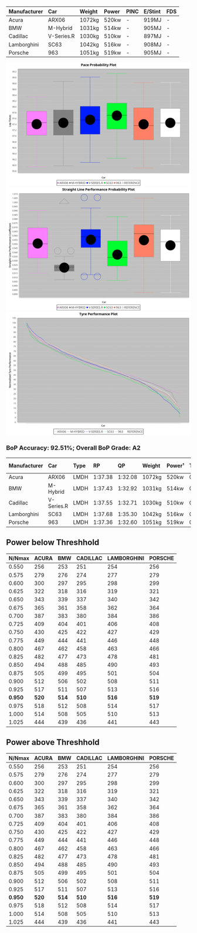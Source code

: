 |Manufacturer|Car|Weight|Power|PINC|E/Stint|FDS|
|:-|:-|:-|:-|:-|:-|:-|
|Acura|ARX06|1072kg|520kw|-|919MJ|-|
|BMW|M-Hybrid|1031kg|514kw|-|905MJ|-|
|Cadillac|V-Series.R|1030kg|510kw|-|897MJ|-|
|Lamborghini|SC63|1042kg|516kw|-|908MJ|-|
|Porsche|963|1051kg|519kw|-|905MJ|-|

![PACECHART](./IMG/OFFICIAL.png)
![STRAIGHTLINEPERFORMANCECHART](./IMG/OFFICIAL_sp.png)
![TYREPERFORMANCECHART](./IMG/OFFICIAL_tw.png)

### BoP Accuracy: 92.51%; Overall BoP Grade: A2
|Manufacturer|Car|Type|RP|QP|Weight|Power¹|Threshhold|PINC|Power²|E/Stint|AVG Vmax|FDS|RDLC|L/Stint|BOP-Grade|ModelAccuracy|ModelPoints|Match%|
|:-|:-|:-|:-|:-|:-|:-|:-|:-|:-|:-|:-|:-|:-|:-|:-|:-|:-|:-|
|Acura|ARX06|LMDH|1:37.38|1:32.08|1072kg|520kw|0.0kph|-|520kw|919MJ|314.29kph|-|0.99|30|-B2|100.00%|995|83.60%|
|BMW|M-Hybrid|LMDH|1:37.43|1:32.92|1031kg|514kw|0.0kph|-|514kw|905MJ|311.69kph|-|1.04|30|~A1|98.60%|1690|100.00%|
|Cadillac|V-Series.R|LMDH|1:37.55|1:32.71|1030kg|510kw|0.0kph|-|510kw|897MJ|315.37kph|-|1.04|30|~A1|88.58%|2033|98.58%|
|Lamborghini|SC63|LMDH|1:37.68|1:35.30|1042kg|516kw|0.0kph|-|516kw|908MJ|312.88kph|-|1.05|30|+B2|96.77%|419|80.48%|
|Porsche|963|LMDH|1:37.36|1:32.60|1051kg|519kw|0.0kph|-|519kw|905MJ|315.64kph|-|1.01|30|~A1|93.05%|5740|99.89%|

## Power below Threshhold
|N/Nmax|ACURA|BMW|CADILLAC|LAMBORGHINI|PORSCHE|
|:-|:-|:-|:-|:-|:-|
|0.550|256|253|251|254|256|
|0.575|279|276|274|277|279|
|0.600|300|297|295|298|299|
|0.625|322|318|316|319|321|
|0.650|343|339|337|340|342|
|0.675|365|361|358|362|364|
|0.700|387|383|380|384|386|
|0.725|409|404|401|406|408|
|0.750|430|425|422|427|429|
|0.775|449|444|441|446|448|
|0.800|467|462|458|463|466|
|0.825|482|477|473|478|481|
|0.850|494|488|485|490|493|
|0.875|505|499|495|501|504|
|0.900|512|506|502|508|511|
|0.925|517|511|507|513|516|
|**0.950**|**520**|**514**|**510**|**516**|**519**|
|0.975|518|512|508|514|517|
|1.000|514|508|505|510|513|
|1.025|444|439|436|441|443|

## Power above Threshhold
|N/Nmax|ACURA|BMW|CADILLAC|LAMBORGHINI|PORSCHE|
|:-|:-|:-|:-|:-|:-|
|0.550|256|253|251|254|256|
|0.575|279|276|274|277|279|
|0.600|300|297|295|298|299|
|0.625|322|318|316|319|321|
|0.650|343|339|337|340|342|
|0.675|365|361|358|362|364|
|0.700|387|383|380|384|386|
|0.725|409|404|401|406|408|
|0.750|430|425|422|427|429|
|0.775|449|444|441|446|448|
|0.800|467|462|458|463|466|
|0.825|482|477|473|478|481|
|0.850|494|488|485|490|493|
|0.875|505|499|495|501|504|
|0.900|512|506|502|508|511|
|0.925|517|511|507|513|516|
|**0.950**|**520**|**514**|**510**|**516**|**519**|
|0.975|518|512|508|514|517|
|1.000|514|508|505|510|513|
|1.025|444|439|436|441|443|
